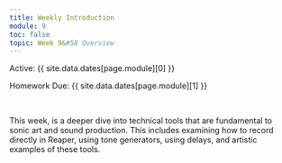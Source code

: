 ```yaml
---
title: Weekly Introduction
module: 9
toc: false
topic: Week 9&#58 Overview
---
```



Active: {{ site.data.dates[page.module][0] }}

Homework Due: {{ site.data.dates[page.module][1] }}


<br />

<!-- <div class="embed-responsive embed-responsive-16by9"><iframe class="embed-responsive-item" src="https://www.youtube.com/embed/GGX5lm2me0A" frameborder="0" allowfullscreen></iframe></div> -->


This week, is a deeper dive into technical tools that are fundamental to sonic art and sound production. This includes examining how to record directly in Reaper, using tone generators, using delays, and artistic examples of these tools.
